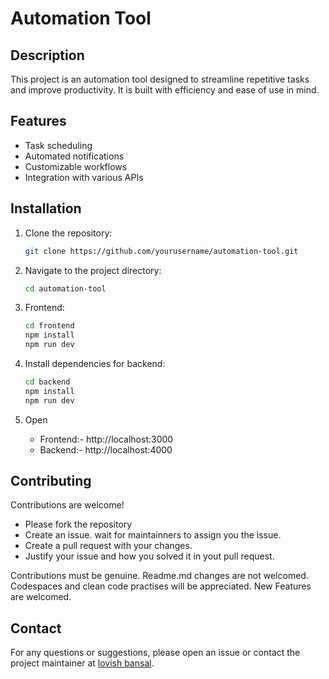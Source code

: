 # Automation Tool

## Description
This project is an automation tool designed to streamline repetitive tasks and improve productivity. It is built with efficiency and ease of use in mind.

## Features
- Task scheduling
- Automated notifications
- Customizable workflows
- Integration with various APIs

## Installation
1. Clone the repository:
    ```sh
    git clone https://github.com/yourusername/automation-tool.git
    ```
    
2. Navigate to the project directory:
    ```sh
    cd automation-tool
    ```
    
3. Frontend:
    ```sh
    cd frontend
    npm install
    npm run dev
    ```
    
4. Install dependencies for backend:
   ```sh
   cd backend
   npm install
   npm run dev
   ```
   
5. Open 
    - Frontend:- http://localhost:3000
    - Backend:- http://localhost:4000

## Contributing
Contributions are welcome! 
 - Please fork the repository
 - Create an issue. wait for maintainners to assign you the issue.
 - Create a pull request with your changes.
 - Justify your issue and how you solved it in yout pull request.

Contributions must be genuine. Readme.md changes are not welcomed. Codespaces and clean code practises will be appreciated. New Features are welcomed. 

## Contact
For any questions or suggestions, please open an issue or contact the project maintainer at [lovish bansal](mailto:lovishbansal441@gmail.com).
